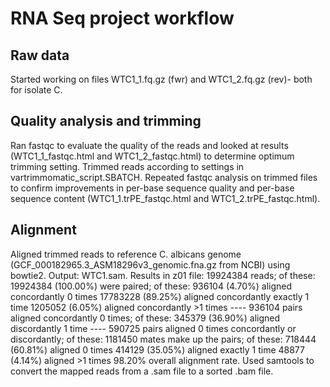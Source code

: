 # RNA Seq project workflow
## Raw data 
Started working on files WTC1_1.fq.gz (fwr) and WTC1_2.fq.gz (rev)- both for isolate C. 
## Quality analysis and trimming
Ran fastqc to evaluate the quality of the reads and looked at results (WTC1_1_fastqc.html and WTC1_2_fastqc.html) to determine optimum trimming setting.
Trimmed reads according to settings in vartrimmomatic_script.SBATCH.
Repeated fastqc analysis on trimmed files to confirm improvements in per-base sequence quality and per-base sequence content (WTC1_1.trPE_fastqc.html and WTC1_2.trPE_fastqc.html).
## Alignment
Aligned trimmed reads to reference C. albicans genome (GCF_000182965.3_ASM18296v3_genomic.fna.gz from NCBI) using bowtie2. Output: WTC1.sam. Results in z01 file: 19924384 reads; of these:
  19924384 (100.00%) were paired; of these:
    936104 (4.70%) aligned concordantly 0 times
    17783228 (89.25%) aligned concordantly exactly 1 time
    1205052 (6.05%) aligned concordantly >1 times
    ----
    936104 pairs aligned concordantly 0 times; of these:
      345379 (36.90%) aligned discordantly 1 time
    ----
    590725 pairs aligned 0 times concordantly or discordantly; of these:
      1181450 mates make up the pairs; of these:
        718444 (60.81%) aligned 0 times
        414129 (35.05%) aligned exactly 1 time
        48877 (4.14%) aligned >1 times
98.20% overall alignment rate.
Used samtools to convert the mapped reads from a .sam file to a sorted .bam file. 
